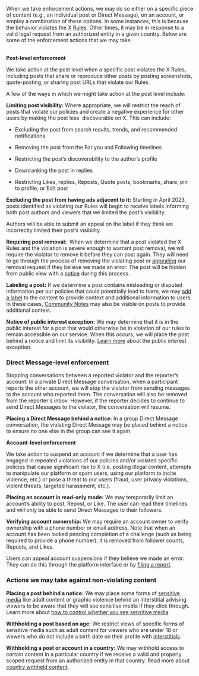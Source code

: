 When we take enforcement actions, we may do so either on a specific piece of content (e.g., an individual post or Direct Message), on an account, or employ a combination of these options. In some instances, this is because the behavior violates the [X Rules](https://help.twitter.com/en/rules-and-policies/twitter-rules.html). Other times, it may be in response to a valid legal request from an authorized entity in a given country. Below are some of the enforcement actions that we may take.  
 

**Post-level enforcement**

We take action at the post level when a specific post violates the X Rules, including posts that share or reproduce other posts by posting screenshots, quote-posting, or sharing post URLs that violate our Rules.

A few of the ways in which we might take action at the post level include:

**Limiting post visibility:** Where appropriate, we will restrict the reach of posts that violate our policies and create a negative experience for other users by making the post less  discoverable on X. This can include:

* Excluding the post from search results, trends, and recommended notifications
    
* Removing the post from the For you and Following timelines
    
* Restricting the post’s discoverability to the author’s profile
    
* Downranking the post in replies
    
* Restricting Likes, replies, Reposts, Quote posts, bookmarks, share, pin to profile, or Edit post
    

**Excluding the post from having ads adjacent to it:** Starting in April 2023, posts identified as violating our Rules will begin to receive labels informing both post authors and viewers that we limited the post’s visibility.   

Authors will be able to submit an appeal on the label if they think we incorrectly limited their post’s visibility. 

**Requiring post removal:**  When we determine that a post violated the X Rules and the violation is severe enough to warrant post removal, we will require the violator to remove it before they can post again. They will need to go through the process of removing the violating post or [appealing](https://help.twitter.com/en/forms/account-access/appeals.html) our removal request if they believe we made an error. The post will be hidden from public view with a [notice](https://help.twitter.com/en/rules-and-policies/notices-on-x.html) during this process. 

**Labeling a post:** If we determine a post contains misleading or disputed information per our policies that could potentially lead to harm, we may [add a label](https://help.twitter.com/en/rules-and-policies/notices-on-x.html) to the content to provide context and additional information to users. In these cases, [Community Notes](https://help.twitter.com/en/using-twitter/community-notes.html) may also be visible on posts to provide additional context.

**Notice of public interest exception:** We may determine that it is in the public interest for a post that would otherwise be in violation of our rules to remain accessible on our service. When this occurs, we will place the post behind a notice and limit its visibility. [Learn more](https://help.twitter.com/en/rules-and-policies/public-interest.html) about the public interest exception.

### **Direct Message-level enforcement**

Stopping conversations between a reported violator and the reporter’s account: In a private Direct Message conversation, when a participant reports the other account, we will stop the violator from sending messages to the account who reported them. The conversation will also be removed from the reporter's inbox. However, if the reporter decides to continue to send Direct Messages to the violator, the conversation will resume.

**Placing a Direct Message behind a notice:** In a group Direct Message conversation, the violating Direct Message may be placed behind a notice to ensure no one else in the group can see it again.

  
**Account-level enforcement**

We take action to suspend an account if we determine that a user has engaged in repeated violations of our policies and/or violated specific policies that cause significant risk to X (i.e. posting illegal content, attempts to manipulate our platform or spam users, using our platform to incite violence, etc.) or pose a threat to our users (fraud, user privacy violations, violent threats, targeted harassment, etc.).

**Placing an account in read-only mode:** We may temporarily limit an account’s ability to post, Repost, or Like. The user can read their timelines and will only be able to send Direct Messages to their followers. 

**Verifying account ownership:** We may require an account owner to verify ownership with a phone number or email address. Note that when an account has been locked pending completion of a challenge (such as being required to provide a phone number), it is removed from follower counts, Reposts, and Likes.

Users can appeal account suspensions if they believe we made an error. They can do this through the platform interface or by [filing a report](https://help.twitter.com/en/forms/account-access/appeals.html).  
  

### Actions we may take against non-violating content

**Placing a post behind a notice:** We may place some forms of [sensitive media](https://help.twitter.com/en/rules-and-policies/media-policy.html) like adult content or graphic violence behind an interstitial advising viewers to be aware that they will see sensitive media if they click through. Learn more about [how to control whether you see sensitive media](https://help.twitter.com/en/safety-and-security/sensitive-media.html).

**Withholding a post based on age:** We restrict views of specific forms of sensitive media such as adult content for viewers who are under 18 or viewers who do not include a birth date on their profile with [interstitials](https://help.twitter.com/en/rules-and-policies/notices-on-x.html). 

**Withholding a post or account in a country:** We may withhold access to certain content in a particular country if we receive a valid and properly scoped request from an authorized entity in that country. Read more about [country withheld content](https://help.twitter.com/en/rules-and-policies/tweet-withheld-by-country.html).